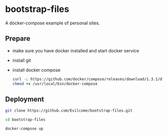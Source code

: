 # bootstrap-files

A docker-compose example of personal sites.

## Prepare

- make sure you have docker installed and start docker service
- install git
- install docker compose

	```sh
	curl -L https://github.com/docker/compose/releases/download/1.3.1/docker-compose-`uname -s`-`uname -m` > /usr/local/bin/docker-compose
	chmod +x /usr/local/bin/docker-compose
	```

## Deployment

```sh
git clone https://github.com/Evilcome/bootstrap-files.git
```
```sh
cd bootstrap-files
```
```sh
docker-compose up
```